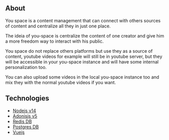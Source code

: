 ## About

You space is a content management that can connect with others sources of content and centralize all they in just one place.

The ideia of you-space is centralize the content of one creator and give him a more freedom way to interact with his public.

You space do not replace others platforms but use they as a source of content, youtube videos for example will still be in youtube server, but they will be accessible in your you-space instance and will have some internal personalization too.

You can also upload some videos in the local you-space instance too and mix they with the normal youtube videos if you want.

## Technologies

- [Nodejs v14](https://nodejs.org/en/)
- [Adonisjs v5](https://adonisjs.com/blog/introducing-adonisjs-v5/)
- [Redis DB](https://redis.io/)
- [Postgres DB](https://www.postgresql.org/)
- [Vuejs](https://vuejs.org/)






